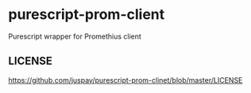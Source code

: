 # purescript-prom-client
Purescript wrapper for Promethius client

## LICENSE
https://github.com/juspay/purescript-prom-clinet/blob/master/LICENSE
